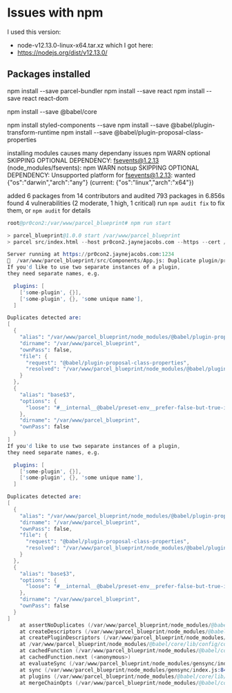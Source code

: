 
# Issues with npm

I used this version:
- node-v12.13.0-linux-x64.tar.xz
which I got here:
- https://nodejs.org/dist/v12.13.0/


## Packages installed

  npm install --save parcel-bundler 
  npm install --save react
  npm install --save react react-dom
  
  npm install  --save @babel/core

  npm install styled-components --save
  npm install --save @babel/plugin-transform-runtime 
  npm install --save @babel/plugin-proposal-class-properties

installing modules causes many dependany issues
npm WARN optional SKIPPING OPTIONAL DEPENDENCY: fsevents@1.2.13 (node_modules/fsevents):
npm WARN notsup SKIPPING OPTIONAL DEPENDENCY: Unsupported platform for fsevents@1.2.13: wanted {"os":"darwin","arch":"any"} (current: {"os":"linux","arch":"x64"})


added 6 packages from 14 contributors and audited 793 packages in 6.856s
found 4 vulnerabilities (2 moderate, 1 high, 1 critical)
  run `npm audit fix` to fix them, or `npm audit` for details

```s
root@pr0con2:/var/www/parcel_blueprint# npm run start

> parcel_blueprint@1.0.0 start /var/www/parcel_blueprint
> parcel src/index.html --host pr0con2.jaynejacobs.com --https --cert /etc/letsencrypt/live/pr0con2.jaynejacobs.com/cert.pem --key /etc/letsencrypt/live/pr0con2.jaynejacobs.com/privkey.pem --hmr-hostname pr0con2.jaynejacobs.com --hmr-port 5000 --no-autoinstall --no-source-maps

Server running at https://pr0con2.jaynejacobs.com:1234 
🚨  /var/www/parcel_blueprint/src/Components/App.js: Duplicate plugin/preset detected.
If you'd like to use two separate instances of a plugin,
they need separate names, e.g.

  plugins: [
    ['some-plugin', {}],
    ['some-plugin', {}, 'some unique name'],
  ]

Duplicates detected are:
[
  {
    "alias": "/var/www/parcel_blueprint/node_modules/@babel/plugin-proposal-class-properties/lib/index.js",
    "dirname": "/var/www/parcel_blueprint",
    "ownPass": false,
    "file": {
      "request": "@babel/plugin-proposal-class-properties",
      "resolved": "/var/www/parcel_blueprint/node_modules/@babel/plugin-proposal-class-properties/lib/index.js"
    }
  },
  {
    "alias": "base$3",
    "options": {
      "loose": "#__internal__@babel/preset-env__prefer-false-but-true-is-ok-if-it-prevents-an-error"
    },
    "dirname": "/var/www/parcel_blueprint",
    "ownPass": false
  }
]
If you'd like to use two separate instances of a plugin,
they need separate names, e.g.

  plugins: [
    ['some-plugin', {}],
    ['some-plugin', {}, 'some unique name'],
  ]

Duplicates detected are:
[
  {
    "alias": "/var/www/parcel_blueprint/node_modules/@babel/plugin-proposal-class-properties/lib/index.js",
    "dirname": "/var/www/parcel_blueprint",
    "ownPass": false,
    "file": {
      "request": "@babel/plugin-proposal-class-properties",
      "resolved": "/var/www/parcel_blueprint/node_modules/@babel/plugin-proposal-class-properties/lib/index.js"
    }
  },
  {
    "alias": "base$3",
    "options": {
      "loose": "#__internal__@babel/preset-env__prefer-false-but-true-is-ok-if-it-prevents-an-error"
    },
    "dirname": "/var/www/parcel_blueprint",
    "ownPass": false
  }
]
    at assertNoDuplicates (/var/www/parcel_blueprint/node_modules/@babel/core/lib/config/config-descriptors.js:206:13)
    at createDescriptors (/var/www/parcel_blueprint/node_modules/@babel/core/lib/config/config-descriptors.js:114:3)
    at createPluginDescriptors (/var/www/parcel_blueprint/node_modules/@babel/core/lib/config/config-descriptors.js:105:10)
    at /var/www/parcel_blueprint/node_modules/@babel/core/lib/config/config-descriptors.js:63:53
    at cachedFunction (/var/www/parcel_blueprint/node_modules/@babel/core/lib/config/caching.js:62:27)
    at cachedFunction.next (<anonymous>)
    at evaluateSync (/var/www/parcel_blueprint/node_modules/gensync/index.js:244:28)
    at sync (/var/www/parcel_blueprint/node_modules/gensync/index.js:84:14)
    at plugins (/var/www/parcel_blueprint/node_modules/@babel/core/lib/config/config-descriptors.js:28:77)
    at mergeChainOpts (/var/www/parcel_blueprint/node_modules/@babel/core/lib/config/config-chain.js:319:26)

```